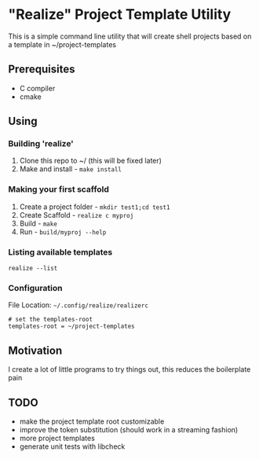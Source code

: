 # "Realize" Project Template Utility

This is a simple command line utility that will create shell projects based on a template in ~/project-templates

## Prerequisites

* C compiler
* cmake


## Using

### Building 'realize'

1. Clone this repo to ~/ (this will be fixed later)
2. Make and install - `make install`

### Making your first scaffold

1. Create a project folder - `mkdir test1;cd test1`
2. Create Scaffold - `realize c myproj`
3. Build - `make`
4. Run - `build/myproj --help`

### Listing available templates

    realize --list


### Configuration

File Location: `~/.config/realize/realizerc`

    # set the templates-root
    templates-root = ~/project-templates


## Motivation

I create a lot of little programs to try things out, this reduces the boilerplate pain


## TODO

* make the project template root customizable
* improve the token substitution (should work in a streaming fashion)
* more project templates
* generate unit tests with libcheck
